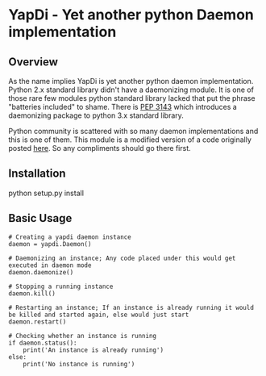 # YapDi - Yet another python Daemon implementation #

## Overview ##

As the name implies YapDi is yet another python daemon implementation. Python 2.x standard library didn't have a daemonizing module. It is one of those rare few modules python standard library lacked that put the phrase "batteries included" to shame. There is [PEP 3143](http://www.python.org/dev/peps/pep-3143/) which introduces a daemonizing package to python 3.x standard library.

Python community is scattered with so many daemon implementations and this is one of them. This module is a modified version of a code originally posted [here](http://www.jejik.com/articles/2007/02/a_simple_unix_linux_daemon_in_python/). So any compliments should go there first.

## Installation ##

python setup.py install

## Basic Usage ##

    # Creating a yapdi daemon instance
    daemon = yapdi.Daemon()
    
    # Daemonizing an instance; Any code placed under this would get executed in daemon mode
    daemon.daemonize()

    # Stopping a running instance
    daemon.kill()

    # Restarting an instance; If an instance is already running it would be killed and started again, else would just start
    daemon.restart()

    # Checking whether an instance is running
    if daemon.status():
        print('An instance is already running')
    else:
        print('No instance is running')

